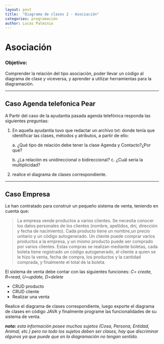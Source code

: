 ```yaml
---
layout: post
title:  "Diagrama de clases 2 - Asociación"
categories: programación
author: Lucas Palminio
---
```


# Asociación
### Objetivo:
Comprender la relación del tipo asociación, poder llevar un código al diagrama de clase y viceversa, y aprender a utilizar herramientas para la diagramación.

***
## Caso Agenda telefonica Pear
A Partir del caso de la ayudantía pasada agenda telefónica responda las siguientes preguntas:
1. En aquella ayudantía tuvo que redactar un archivo txt: donde tenía que identificar las clases, métodos y atributos, a partir de ello:

    a. ¿Qué tipo de relación debe tener la clase Agenda y Contacto?¿Por qué?

    b. ¿La relación es unidireccional o bidireccional?
    c. ¿Cuál sería la multiplicidad?

2. realice el diagrama de clases correspondiente.

***
## Caso Empresa
Le han contratado para construir un pequeño sistema de venta, teniendo en cuenta que:

>La empresa vende productos a varios clientes. Se necesita conocer los datos
>personales de los clientes (nombre, apellidos, dni, dirección y fecha de nacimiento).
>Cada producto tiene un nombre,un precio unitario y un código autogenerado.
>Un cliente puede comprar varios productos a la empresa, y un mismo producto puede ser
>comprado por varios clientes. Estas compras se realizan mediante boletas, cada boleta  tiene registrado un código autogenerado, el cliente a quien se le hizo la venta, fecha de compra, los productos y la cantidad comprada, y finalmente el total de la boleta.

El sistema de venta debe contar con las siguientes funciones:
_C= create, R=read, U=update, D=delete_
* CRUD  producto
* CRUD cliente
* Realizar una venta

Realice el diagrama de clases correspondiente, luego exporte el diagrama de clases en código JAVA y finalmente programe las funcionalidades de su sistema de venta.

_**nota:** esta información posee muchos sujetos (Cosa, Persona, Entidad, Animal, etc.) pero no todo los sujetos deben ser clases, hay que discriminar algunos ya que puede que en la diagramación no tengan sentido._